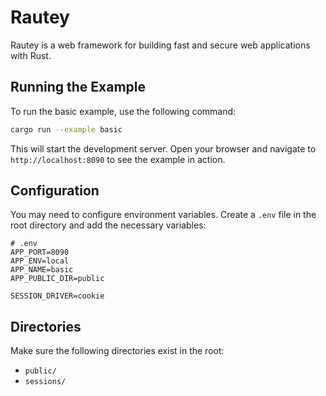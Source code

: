 # Rautey

Rautey is a web framework for building fast and secure web applications with Rust.

## Running the Example

To run the basic example, use the following command:

```bash
cargo run --example basic
```

This will start the development server. Open your browser and navigate to `http://localhost:8090` to see the example in action.

## Configuration

You may need to configure environment variables. Create a `.env` file in the root directory and add the necessary variables:

```env
# .env
APP_PORT=8090
APP_ENV=local
APP_NAME=basic
APP_PUBLIC_DIR=public

SESSION_DRIVER=cookie
```

## Directories

Make sure the following directories exist in the root:

- `public/`
- `sessions/`
